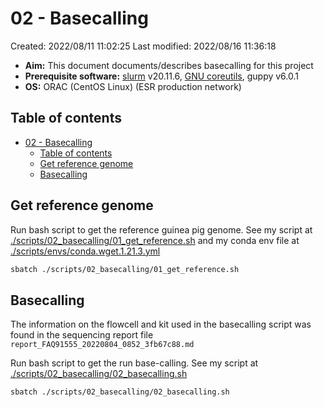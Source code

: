 # 02 - Basecalling

Created: 2022/08/11 11:02:25
Last modified: 2022/08/16 11:36:18

- **Aim:** This document documents/describes basecalling for this project
- **Prerequisite software:** [slurm](https://slurm.schedmd.com/overview.html) v20.11.6, [GNU coreutils](https://www.gnu.org/software/coreutils/), guppy v6.0.1
- **OS:** ORAC (CentOS Linux) (ESR production network)

## Table of contents

- [02 - Basecalling](#02---basecalling)
  - [Table of contents](#table-of-contents)
  - [Get reference genome](#get-reference-genome)
  - [Basecalling](#basecalling)

## Get reference genome

Run bash script to get the reference guinea pig genome. See my script at [./scripts/02_basecalling/01_get_reference.sh](https://github.com/leahkemp/guinea_pore_c/blob/main/scripts/02_basecalling/01_get_reference.sh) and my conda env file at [./scripts/envs/conda.wget.1.21.3.yml](https://github.com/leahkemp/guinea_pore_c/blob/main/scripts/envs/conda.wget.1.21.3.yml)

```bash
sbatch ./scripts/02_basecalling/01_get_reference.sh
```

## Basecalling

The information on the flowcell and kit used in the basecalling script was found in the sequencing report file `report_FAQ91555_20220804_0852_3fb67c88.md`

Run bash script to get the run base-calling. See my script at [./scripts/02_basecalling/02_basecalling.sh](https://github.com/leahkemp/guinea_pore_c/blob/main/scripts/02_basecalling/02_basecalling.sh)

```bash
sbatch ./scripts/02_basecalling/02_basecalling.sh
```
